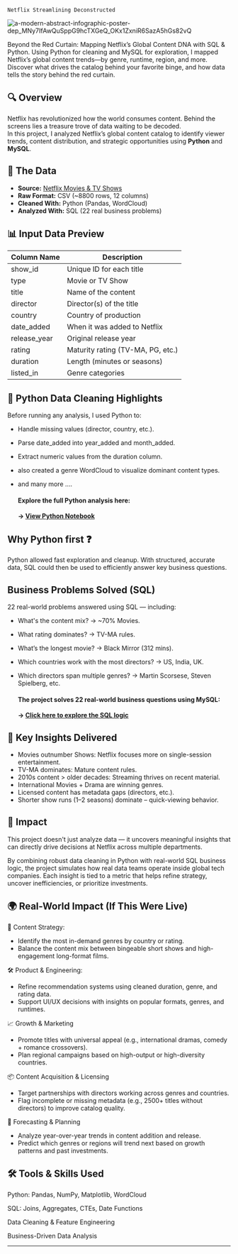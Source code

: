                                                                               Netflix Streamlining Deconstructed

![a-modern-abstract-infographic-poster-dep_MNy7IfAwQuSppG9hcTXGeQ_OKx1ZxniR6SazA5hGs82vQ](https://github.com/user-attachments/assets/ce49827c-92f2-48bb-a985-2f877d47f17c)
                                                                       
Beyond the Red Curtain: Mapping Netflix’s Global Content DNA with SQL &amp; Python. Using Python for cleaning and MySQL for exploration, I mapped Netflix’s global content trends—by genre, runtime, region, and more. Discover what drives the catalog behind your favorite binge, and how data tells the story behind the red curtain.


## 🔍 Overview
Netflix has revolutionized how the world consumes content. Behind the screens lies a treasure trove of data waiting to be decoded.  
In this project, I analyzed Netflix’s global content catalog to identify viewer trends, content distribution, and strategic opportunities using **Python** and **MySQL**.



## 📁 The Data
- **Source:** [Netflix Movies & TV Shows](data)
- **Raw Format:** CSV (~8800 rows, 12 columns)
- **Cleaned With:** Python (Pandas, WordCloud)
- **Analyzed With:** SQL (22 real business problems)



## 📊 Input Data Preview

| Column Name   | Description                                  |
|---------------|----------------------------------------------|
| show_id       | Unique ID for each title                     |
| type          | Movie or TV Show                             |
| title         | Name of the content                          |
| director      | Director(s) of the title                     |
| country       | Country of production                        |
| date_added    | When it was added to Netflix                 |
| release_year  | Original release year                        |
| rating        | Maturity rating (TV-MA, PG, etc.)            |
| duration      | Length (minutes or seasons)                  |
| listed_in     | Genre categories                             |



## 🧼 Python Data Cleaning Highlights

Before running any analysis, I used Python to:
- Handle missing values (director, country, etc.).
- Parse date_added into year_added and month_added.
- Extract numeric values from the duration column.
- also created a genre WordCloud to visualize dominant content types.
- and many more ....

     #### Explore the full Python analysis here: 
     **→ [View Python Notebook](notebook/Netflix.ipynb)**

  

## Why Python first ❓ 
Python allowed fast exploration and cleanup. With structured, accurate data, SQL could then be used to efficiently answer key business questions.



## Business Problems Solved (SQL)

22 real-world problems answered using SQL — including:
 - What's the content mix? → ~70% Movies.
 - What rating dominates? → TV-MA rules.
 - What’s the longest movie? → Black Mirror (312 mins).
 - Which countries work with the most directors? → US, India, UK.
 - Which directors span multiple genres? → Martin Scorsese, Steven Spielberg, etc.

      #### The project solves 22 real-world business questions using MySQL:
      **→ [Click here to explore the SQL logic](sql/sql.md)**

   

## 📌 Key Insights Delivered
- Movies outnumber Shows: Netflix focuses more on single-session entertainment.
- TV-MA dominates: Mature content rules.
- 2010s content > older decades: Streaming thrives on recent material.
- International Movies + Drama are winning genres.
- Licensed content has metadata gaps (directors, etc.).
- Shorter show runs (1–2 seasons) dominate – quick-viewing behavior.



## 🌟 Impact

This project doesn't just analyze data — it uncovers meaningful insights that can directly drive decisions at Netflix across multiple departments.

By combining robust data cleaning in Python with real-world SQL business logic, the project simulates how real data teams operate inside global tech companies. Each insight is tied to a metric that helps refine strategy, uncover inefficiencies, or prioritize investments.



## 🌍 Real-World Impact (If This Were Live)

🎯 Content Strategy:
- Identify the most in-demand genres by country or rating.
- Balance the content mix between bingeable short shows and high-engagement long-format films.

🛠️ Product & Engineering:
- Refine recommendation systems using cleaned duration, genre, and rating data.
- Support UI/UX decisions with insights on popular formats, genres, and runtimes.

📈 Growth & Marketing
- Promote titles with universal appeal (e.g., international dramas, comedy + romance crossovers).
- Plan regional campaigns based on high-output or high-diversity countries.

📦 Content Acquisition & Licensing
- Target partnerships with directors working across genres and countries.
- Flag incomplete or missing metadata (e.g., 2500+ titles without directors) to improve catalog quality.

🔮 Forecasting & Planning
- Analyze year-over-year trends in content addition and release.
- Predict which genres or regions will trend next based on growth patterns and past investments.



## 🛠️ Tools & Skills Used

Python:  Pandas, NumPy, Matplotlib, WordCloud

SQL:   Joins, Aggregates, CTEs, Date Functions

Data Cleaning & Feature Engineering

Business-Driven Data Analysis

---
